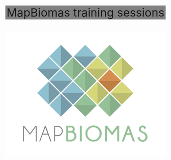
<div align="center">
    <p align="center" style="background-color:grey;font-size:36px;">
        MapBiomas training sessions
    </p>
    <img align="center" src="./Princeton_University/Assets/mapbiomas-icon.png"/>
</div>